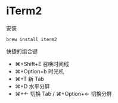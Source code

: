 iTerm2
===
安装
````
brew install iterm2
````


快捷的组合键

- ⌘+Shift+E 召唤时间线
- ⌘+Option+b 时光机
- ⌘+T 新 Tab
- ⌘+D 水平分屏
- ⌘+← 切换 Tab / ⌘+Option+← 切换分屏